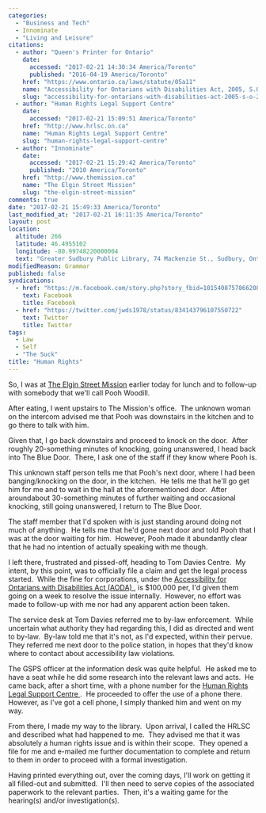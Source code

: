 ```yaml
---
categories:
  - "Business and Tech"
  - Innominate
  - "Living and Leisure"
citations:
  - author: "Queen's Printer for Ontario"
    date:
      accessed: "2017-02-21 14:30:34 America/Toronto"
      published: "2016-04-19 America/Toronto"
    href: "https://www.ontario.ca/laws/statute/05a11"
    name: "Accessibility for Ontarians with Disabilities Act, 2005, S.O. 2005, c. 11"
    slug: "accessibility-for-ontarians-with-disabilities-act-2005-s-o-2005-c-11"
  - author: "Human Rights Legal Support Centre"
    date:
      accessed: "2017-02-21 15:09:51 America/Toronto"
    href: "http://www.hrlsc.on.ca"
    name: "Human Rights Legal Support Centre"
    slug: "human-rights-legal-support-centre"
  - author: "Innominate"
    date:
      accessed: "2017-02-21 15:29:42 America/Toronto"
      published: "2010 America/Toronto"
    href: "http://www.themission.ca"
    name: "The Elgin Street Mission"
    slug: "the-elgin-street-mission"
comments: true
date: "2017-02-21 15:49:33 America/Toronto"
last_modified_at: "2017-02-21 16:11:35 America/Toronto"
layout: post
location:
  altitude: 266
  latitude: 46.4955102
  longitude: -80.99748220000004
  text: "Greater Sudbury Public Library, 74 Mackenzie St., Sudbury, Ontario, P3C 4X8, Canada"
modifiedReason: Grammar
published: false
syndications:
  - href: "https://m.facebook.com/story.php?story_fbid=10154087578662084&id=719142083"
    text: Facebook
    title: Facebook
  - href: "https://twitter.com/jwds1978/status/834143796107550722"
    text: Twitter
    title: Twitter
tags:
  - Law
  - Self
  - "The Suck"
title: "Human Rights"
---
```


<!--sse-->
<!--
  ~ NAME «» ALIAS
  ~
  ~ «» Woodill, Pooh
  -->
<!--/sse-->
<p>
  So, I was at <a href="{{ site.url }}{{ page.url }}#cite-the-elgin-street-mission" rel="me" title="The Elgin Street Mission">The Elgin Street Mission</a>
  earlier today for lunch and to follow-up with somebody that we'll call Pooh Woodill.
</p>
<p>
  After eating, I went upstairs to The Mission's office.&nbsp; The unknown woman on the intercom advised me that Pooh was downstairs in the kitchen and to go
  there to talk with him.
</p>
<!-- excerptBreak -->
<p>
  Given that, I go back downstairs and proceed to knock on the door.&nbsp; After roughly 20-something minutes of knocking, going unanswered, I head back into
  The Blue Door.&nbsp; There, I ask one of the staff if they know where Pooh is.
</p>
<p>
  This unknown staff person tells me that Pooh's next door, where I had been banging/knocking on the door, in the kitchen.&nbsp; He tells me that he'll go get
  him for me and to wait in the hall at the aforementioned door.&nbsp; After aroundabout 30-something minutes of further waiting and occasional knocking, still
  going unanswered, I return to The Blue Door.
</p>
<p>
  The staff member that I'd spoken with is just standing around doing not much of anything.&nbsp; He tells me that he'd gone next door and told Pooh that I was
  at the door waiting for him.&nbsp; However, Pooh made it abundantly clear that he had no intention of actually speaking with me though.
</p>
<p>
  I left there, frustrated and pissed-off, heading to Tom Davies Centre.&nbsp; My intent, by this point, was to officially file a claim and get the legal
  process started.&nbsp; While the fine for corporations, under the
  <a
    href="{{ site.url }}{{ page.url }}#cite-accessibility-for-ontarians-with-disabilities-act-2005-s-o-2005-c-11" rel="me"
    title="Accessibility for Ontarians with Disabilities Act, 2005, S.O. 2005, c. 11">
    Accessibility for Ontarians with Disabilities Act (AODA)
  </a>,
  is $100,000 per, I'd given them going on a week to resolve the issue internally.&nbsp; However, no effort was made to follow-up with me nor had any apparent
  action been taken.
</p>
<p>
  The service desk at Tom Davies referred me to by-law enforcement.&nbsp; While uncertain what authority they had regarding this, I did as directed and went to
  by-law.&nbsp; By-law told me that it's not, as I'd expected, within their pervue.&nbsp; They referred me next door to the police station, in hopes that they'd
  know where to contact about accessibility law violations.
</p>
<p>
  The GSPS officer at the information desk was quite helpful.&nbsp; He asked me to have a seat while he did some research into the relevant laws and acts.&nbsp;
  He came back, after a short time, with a phone number for the
  <a href="{{ site.url }}{{ page.url }}#cite-human-rights-legal-support-centre" rel="me" title="Human Rights Legal Support Centre">
    Human Rights Legal Support Centre
  </a>.&nbsp;
  He proceeded to offer the use of a phone there.&nbsp; However, as I've got a cell phone, I simply thanked him and went on my way.
</p>
<p>
  From there, I made my way to the library.&nbsp; Upon arrival, I called the HRLSC and described what had happened to me.&nbsp; They advised me that it was
  absolutely a human rights issue and is within their scope.&nbsp; They opened a file for me and e-mailed me further documentation to complete and return to
  them in order to proceed with a formal investigation.
</p>
<p>
  Having printed everything out, over the coming days, I'll work on getting it all filled-out and submitted.&nbsp; I'll then need to serve copies of the
  associated paperwork to the relevant parties.&nbsp; Then, it's a waiting game for the hearing(s) and/or investigation(s).
</p>
